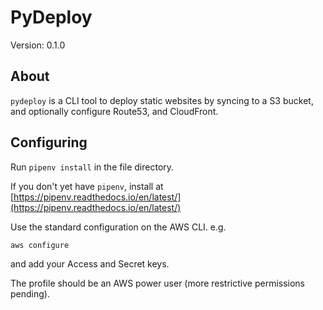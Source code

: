 # PyDeploy

Version: 0.1.0

## About

`pydeploy` is a CLI tool to deploy static websites by syncing to a S3 bucket, and optionally configure Route53, and CloudFront.

## Configuring

Run `pipenv install` in the file directory.

If you don't yet have `pipenv`, install at [https://pipenv.readthedocs.io/en/latest/](https://pipenv.readthedocs.io/en/latest/)

Use the standard configuration on the AWS CLI. e.g.

`aws configure`

and add your Access and Secret keys.

The profile should be an AWS power user (more restrictive permissions pending).